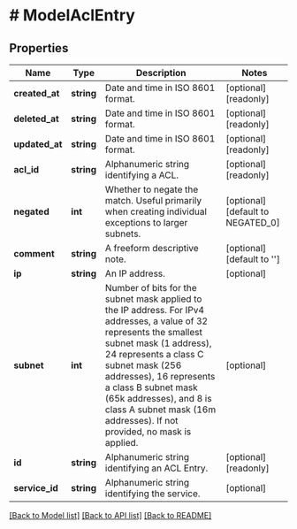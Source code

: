 # # ModelAclEntry

## Properties

Name | Type | Description | Notes
------------ | ------------- | ------------- | -------------
**created_at** | **string** | Date and time in ISO 8601 format. | [optional] [readonly]
**deleted_at** | **string** | Date and time in ISO 8601 format. | [optional] [readonly]
**updated_at** | **string** | Date and time in ISO 8601 format. | [optional] [readonly]
**acl_id** | **string** | Alphanumeric string identifying a ACL. | [optional] [readonly]
**negated** | **int** | Whether to negate the match. Useful primarily when creating individual exceptions to larger subnets. | [optional] [default to NEGATED_0]
**comment** | **string** | A freeform descriptive note. | [optional] [default to '']
**ip** | **string** | An IP address. | [optional]
**subnet** | **int** | Number of bits for the subnet mask applied to the IP address.  For IPv4 addresses, a value of 32 represents the smallest subnet mask (1 address), 24 represents a class C subnet mask (256 addresses), 16 represents a class B subnet mask (65k addresses),  and 8 is class A subnet mask (16m addresses). If not provided, no mask is applied. | [optional]
**id** | **string** | Alphanumeric string identifying an ACL Entry. | [optional] [readonly]
**service_id** | **string** | Alphanumeric string identifying the service. | [optional]

[[Back to Model list]](../../README.md#models) [[Back to API list]](../../README.md#endpoints) [[Back to README]](../../README.md)
